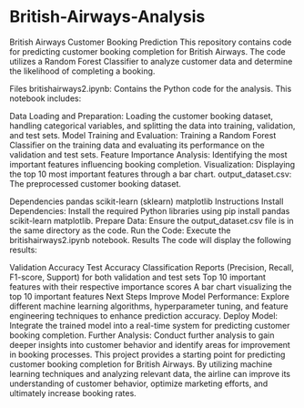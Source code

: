 # British-Airways-Analysis

British Airways Customer Booking Prediction
This repository contains code for predicting customer booking completion for British Airways. The code utilizes a Random Forest Classifier to analyze customer data and determine the likelihood of completing a booking.

Files
britishairways2.ipynb: Contains the Python code for the analysis. This notebook includes:

Data Loading and Preparation: Loading the customer booking dataset, handling categorical variables, and splitting the data into training, validation, and test sets.
Model Training and Evaluation: Training a Random Forest Classifier on the training data and evaluating its performance on the validation and test sets.
Feature Importance Analysis: Identifying the most important features influencing booking completion.
Visualization: Displaying the top 10 most important features through a bar chart.
output_dataset.csv: The preprocessed customer booking dataset.

Dependencies
pandas
scikit-learn (sklearn)
matplotlib
Instructions
Install Dependencies: Install the required Python libraries using pip install pandas scikit-learn matplotlib.
Prepare Data: Ensure the output_dataset.csv file is in the same directory as the code.
Run the Code: Execute the britishairways2.ipynb notebook.
Results
The code will display the following results:

Validation Accuracy
Test Accuracy
Classification Reports (Precision, Recall, F1-score, Support) for both validation and test sets
Top 10 important features with their respective importance scores
A bar chart visualizing the top 10 important features
Next Steps
Improve Model Performance: Explore different machine learning algorithms, hyperparameter tuning, and feature engineering techniques to enhance prediction accuracy.
Deploy Model: Integrate the trained model into a real-time system for predicting customer booking completion.
Further Analysis: Conduct further analysis to gain deeper insights into customer behavior and identify areas for improvement in booking processes.
This project provides a starting point for predicting customer booking completion for British Airways. By utilizing machine learning techniques and analyzing relevant data, the airline can improve its understanding of customer behavior, optimize marketing efforts, and ultimately increase booking rates.
